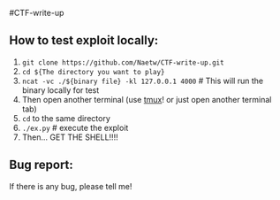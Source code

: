#CTF-write-up

How to test exploit locally:
----------------------------

1. `git clone https://github.com/Naetw/CTF-write-up.git`
2. `cd ${The directory you want to play}`
3. `ncat -vc ./${binary file} -kl 127.0.0.1 4000` # This will run the binary locally for test 
4. Then open another terminal (use [tmux](https://tmux.github.io)! or just open another terminal tab)
5. `cd` to the same directory
6. `./ex.py` # execute the exploit
7. Then... GET THE SHELL!!!!

Bug report:
-----------

If there is any bug, please tell me!

